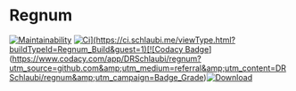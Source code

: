 # Regnum
[![Maintainability](https://api.codeclimate.com/v1/badges/ffd13d151ce1c7bf6a8b/maintainability)](https://codeclimate.com/github/DRSchlaubi/regnum/maintainability) [![Ci](https://ci.schlaubi.me/app/rest/builds/buildType:(id:Regnum_Build)/statusIcon)](https://ci.schlaubi.me/viewType.html?buildTypeId=Regnum_Build&guest=1)[![Codacy Badge](https://api.codacy.com/project/badge/Grade/2949f44205624ccbb36107f70b3f7a73)](https://www.codacy.com/app/DRSchlaubi/regnum?utm_source=github.com&amp;utm_medium=referral&amp;utm_content=DRSchlaubi/regnum&amp;utm_campaign=Badge_Grade)[![Download](https://api.bintray.com/packages/drschlaubi/maven/regnum-client/images/download.svg)](https://bintray.com/drschlaubi/maven/regnum-client/_latestVersion)
